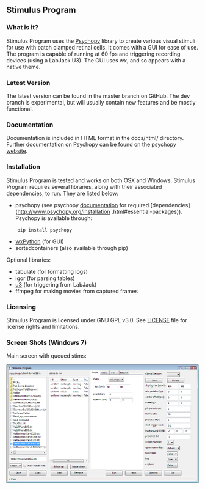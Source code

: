 ## Stimulus Program

### What is it?

Stimulus Program uses the [Psychopy](www.psychopy.org) library to create
various visual stimuli for use with patch clamped retinal cells. It comes with 
a GUI for ease of use. The program is capable of running at 60 fps and 
triggering recording devices (using a LabJack U3). The GUI uses wx, and so 
appears with a native theme.

### Latest Version

The latest version can be found in the master branch on GitHub. The dev 
branch is experimental, but will usually  contain new features and be mostly
functional.

### Documentation

Documentation is included in HTML format in the docs/html/ directory. Further
documentation on Psychopy can be found on the psychopy [website](www.psychopy.org).

### Installation

Stimulus Program is tested and works on both OSX and Windows. Stimulus
Program requires several libraries, along with their associated dependencies,
to run. They are listed below:

- psychopy (see psychopy [documentation](http://www.psychopy.org/documentation.html) 
for required [dependencies](http://www.psychopy.org/installation
.html#essential-packages)). Psychopy is available through:

```
    pip install psychopy
```

- [wxPython](http://www.wxpython.org/download.php) (for GUI)
- sortedcontainers (also available through pip)

Optional libraries:

- tabulate (for formatting logs)
- igor (for parsing tables)
- [u3](https://labjack.com/support/software/examples/ud/labjackpython) (for 
triggering from LabJack)
- ffmpeg for making movies from captured frames

### Licensing

Stimulus Program is licensed under GNU GPL v3.0. See [LICENSE](LICENSE.md)
file for license rights and limitations.

### Screen Shots (Windows 7)

Main screen with queued stims:

![main screen](docs/screenshots/Screen1.PNG)
